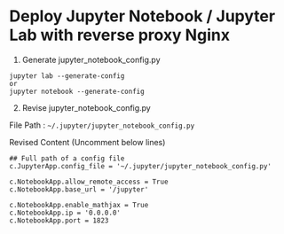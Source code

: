 # Deploy Jupyter Notebook / Jupyter Lab with reverse proxy Nginx
1. Generate jupyter_notebook_config.py
```
jupyter lab --generate-config
or 
jupyter notebook --generate-config
```

2. Revise jupyter_notebook_config.py

File Path : `~/.jupyter/jupyter_notebook_config.py` 

Revised Content (Uncomment below lines)
```
## Full path of a config file
c.JupyterApp.config_file = '~/.jupyter/jupyter_notebook_config.py'

c.NotebookApp.allow_remote_access = True
c.NotebookApp.base_url = '/jupyter'

c.NotebookApp.enable_mathjax = True
c.NotebookApp.ip = '0.0.0.0'
c.NotebookApp.port = 1823

```
